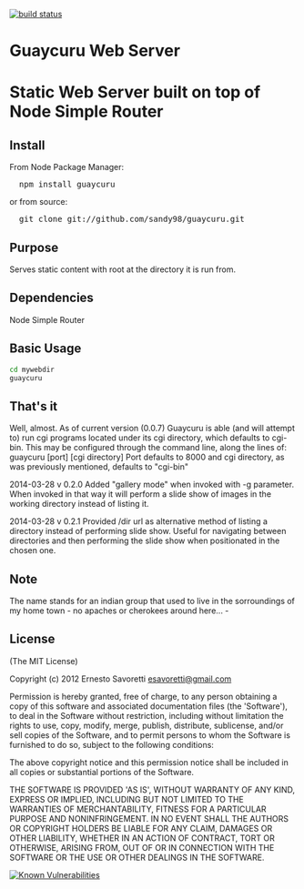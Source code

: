 [![build status](https://secure.travis-ci.org/sandy98/guaycuru.png)](http://travis-ci.org/sandy98/guaycuru)
# Guaycuru Web Server
# Static Web Server built on top of Node Simple Router

## Install

From Node Package Manager:

<pre>
  npm install guaycuru
</pre>

or from source:

<pre>
  git clone git://github.com/sandy98/guaycuru.git
</pre>

## Purpose
Serves static content with root at the directory it is run from.

## Dependencies
Node Simple Router

## Basic Usage
```bash
cd mywebdir
guaycuru
```
## That's it
Well, almost. 
As of current version (0.0.7) Guaycuru is able (and will attempt to) run cgi programs located under its cgi directory,
which defaults to cgi-bin. This may be configured through the command line, along the lines of:
guaycuru [port] [cgi directory]
Port defaults to 8000 and cgi directory, as was previously mentioned, defaults to "cgi-bin" 

2014-03-28  v 0.2.0 Added "gallery mode" when invoked with -g parameter. When invoked in that way it will perform a slide show of images in the working directory
instead of listing it.

2014-03-28 v 0.2.1 Provided /dir url as alternative method of listing a directory instead of performing slide show. Useful for navigating between directories and
 then performing the slide show when positionated in the chosen one. 


## Note

The name stands for an indian group that used to live in the sorroundings of my home town - no apaches or cherokees
around here... -

## License

(The MIT License)

Copyright (c) 2012 Ernesto Savoretti <esavoretti@gmail.com>

Permission is hereby granted, free of charge, to any person obtaining a copy of this software and associated documentation files (the 'Software'), to deal in the Software without restriction, including without limitation the rights to use, copy, modify, merge, publish, distribute, sublicense, and/or sell copies of the Software, and to permit persons to whom the Software is furnished to do so, subject to the following conditions:

The above copyright notice and this permission notice shall be included in all copies or substantial portions of the Software.

THE SOFTWARE IS PROVIDED 'AS IS', WITHOUT WARRANTY OF ANY KIND, EXPRESS OR IMPLIED, INCLUDING BUT NOT LIMITED TO THE WARRANTIES OF MERCHANTABILITY, FITNESS FOR A PARTICULAR PURPOSE AND NONINFRINGEMENT. IN NO EVENT SHALL THE AUTHORS OR COPYRIGHT HOLDERS BE LIABLE FOR ANY CLAIM, DAMAGES OR OTHER LIABILITY, WHETHER IN AN ACTION OF CONTRACT, TORT OR OTHERWISE, ARISING FROM, OUT OF OR IN CONNECTION WITH THE SOFTWARE OR THE USE OR OTHER DEALINGS IN THE SOFTWARE.


[![Known Vulnerabilities](https://snyk.io/test/github/sandy98/guaycuru/badge.svg)](https://snyk.io/test/github/sandy98/guaycuru)
